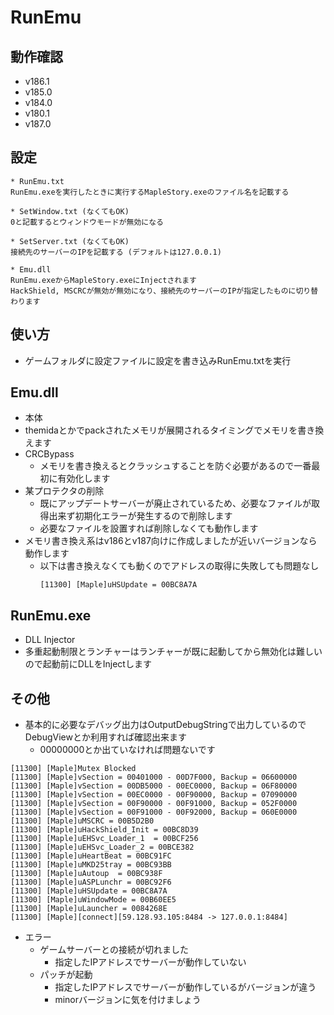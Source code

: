 # RunEmu
## 動作確認
+ v186.1
+ v185.0
+ v184.0
+ v180.1
+ v187.0

## 設定
```
* RunEmu.txt
RunEmu.exeを実行したときに実行するMapleStory.exeのファイル名を記載する

* SetWindow.txt (なくてもOK)
0と記載するとウィンドウモードが無効になる

* SetServer.txt (なくてもOK)
接続先のサーバーのIPを記載する (デフォルトは127.0.0.1)

* Emu.dll
RunEmu.exeからMapleStory.exeにInjectされます
HackShield, MSCRCが無効が無効になり、接続先のサーバーのIPが指定したものに切り替わります
```

## 使い方
+ ゲームフォルダに設定ファイルに設定を書き込みRunEmu.txtを実行

## Emu.dll
+ 本体
+ themidaとかでpackされたメモリが展開されるタイミングでメモリを書き換えます
+ CRCBypass
    + メモリを書き換えるとクラッシュすることを防ぐ必要があるので一番最初に有効化します
+ 某プロテクタの削除
    + 既にアップデートサーバーが廃止されているため、必要なファイルが取得出来ず初期化エラーが発生するので削除します
    + 必要なファイルを設置すれば削除しなくても動作します
+ メモリ書き換え系はv186とv187向けに作成しましたが近いバージョンなら動作します
    + 以下は書き換えなくても動くのでアドレスの取得に失敗しても問題なし
        ```
        [11300] [Maple]uHSUpdate = 00BC8A7A
        ```

## RunEmu.exe
+ DLL Injector
+ 多重起動制限とランチャーはランチャーが既に起動してから無効化は難しいので起動前にDLLをInjectします

## その他
+ 基本的に必要なデバッグ出力はOutputDebugStringで出力しているのでDebugViewとか利用すれば確認出来ます
    + 00000000とか出ていなければ問題ないです
```
[11300] [Maple]Mutex Blocked
[11300] [Maple]vSection = 00401000 - 00D7F000, Backup = 06600000
[11300] [Maple]vSection = 00DB5000 - 00EC0000, Backup = 06F80000
[11300] [Maple]vSection = 00EC0000 - 00F90000, Backup = 07090000
[11300] [Maple]vSection = 00F90000 - 00F91000, Backup = 052F0000
[11300] [Maple]vSection = 00F91000 - 00F92000, Backup = 060E0000
[11300] [Maple]uMSCRC = 00B5D2B0
[11300] [Maple]uHackShield_Init = 00BC8D39
[11300] [Maple]uEHSvc_Loader_1  = 00BCF256
[11300] [Maple]uEHSvc_Loader_2 = 00BCE382
[11300] [Maple]uHeartBeat = 00BC91FC
[11300] [Maple]uMKD25tray = 00BC93BB
[11300] [Maple]uAutoup  = 00BC938F
[11300] [Maple]uASPLunchr = 00BC92F6
[11300] [Maple]uHSUpdate = 00BC8A7A
[11300] [Maple]uWindowMode = 00B60EE5
[11300] [Maple]uLauncher = 0084268E
[11300] [Maple][connect][59.128.93.105:8484 -> 127.0.0.1:8484]

```
+ エラー
    + ゲームサーバーとの接続が切れました
        + 指定したIPアドレスでサーバーが動作していない
    + パッチが起動
        + 指定したIPアドレスでサーバーが動作しているがバージョンが違う
        + minorバージョンに気を付けましょう
